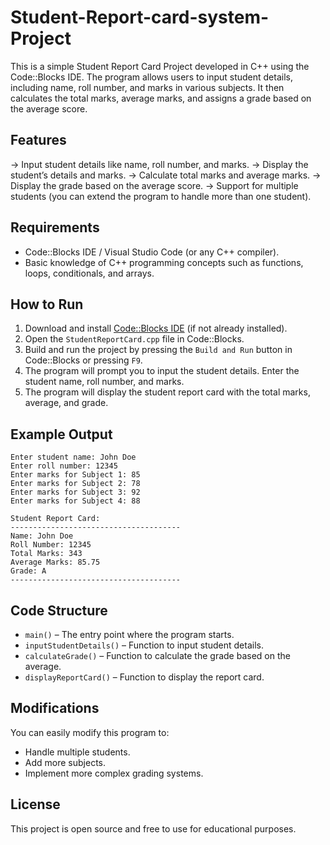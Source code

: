 # Student-Report-card-system-Project
This is a simple Student Report Card Project developed in C++ using the Code::Blocks IDE. The program allows users to input student details, including name, roll number, and marks in various subjects. It then calculates the total marks, average marks, and assigns a grade based on the average score.

## Features

-> Input student details like name, roll number, and marks.
-> Display the student’s details and marks.
-> Calculate total marks and average marks.
-> Display the grade based on the average score.
-> Support for multiple students (you can extend the program to handle more than one student).

## Requirements

- Code::Blocks IDE / Visual Studio Code (or any C++ compiler).
- Basic knowledge of C++ programming concepts such as functions, loops, conditionals, and arrays.

## How to Run

1. Download and install [Code::Blocks IDE](http://www.codeblocks.org/downloads/26) (if not already installed).
2. Open the `StudentReportCard.cpp` file in Code::Blocks.
3. Build and run the project by pressing the `Build and Run` button in Code::Blocks or pressing `F9`.
4. The program will prompt you to input the student details. Enter the student name, roll number, and marks.
5. The program will display the student report card with the total marks, average, and grade.

## Example Output

```
Enter student name: John Doe
Enter roll number: 12345
Enter marks for Subject 1: 85
Enter marks for Subject 2: 78
Enter marks for Subject 3: 92
Enter marks for Subject 4: 88

Student Report Card:
--------------------------------------
Name: John Doe
Roll Number: 12345
Total Marks: 343
Average Marks: 85.75
Grade: A
--------------------------------------
```

## Code Structure

- `main()` – The entry point where the program starts.
- `inputStudentDetails()` – Function to input student details.
- `calculateGrade()` – Function to calculate the grade based on the average.
- `displayReportCard()` – Function to display the report card.

## Modifications

You can easily modify this program to:

- Handle multiple students.
- Add more subjects.
- Implement more complex grading systems.

## License

This project is open source and free to use for educational purposes.

